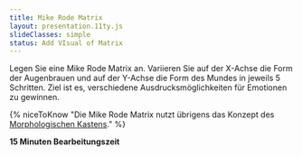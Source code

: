 ```yaml
---
title: Mike Rode Matrix
layout: presentation.11ty.js
slideClasses: simple
status: Add VIsual of Matrix
---
```




Legen Sie eine Mike Rode Matrix an. Variieren Sie auf der X-Achse die Form der Augenbrauen und auf der Y-Achse die Form des Mundes in jeweils 5 Schritten. Ziel ist es, verschiedene Ausdrucksmöglichkeiten für Emotionen zu gewinnen.

{% niceToKnow "Die Mike Rode Matrix nutzt übrigens das Konzept des [Morphologischen Kastens](https://refa.de/service/refa-lexikon/morphologischer-kasten)." %}

**15 Minuten Bearbeitungszeit**